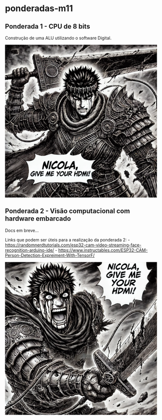 # ponderadas-m11

## Ponderada 1 - CPU de 8 bits

Construção de uma ALU utilizando o software Digital.

![Nicola1](./ponderada1/Nicola1.webp)

## Ponderada 2 - Visão computacional com hardware embarcado

Docs em breve...

Links que podem ser úteis para a realização da ponderada 2:
    - https://randomnerdtutorials.com/esp32-cam-video-streaming-face-recognition-arduino-ide/
    - https://www.instructables.com/ESP32-CAM-Person-Detection-Expreiment-With-TensorF/

![Nicola2](./ponderada2/Nicola2.webp)
